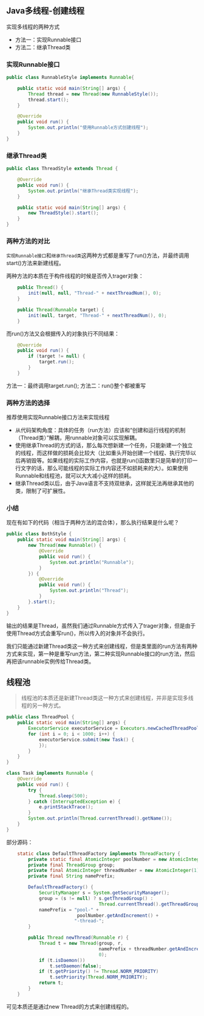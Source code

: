 ## Java多线程-创建线程

实现多线程的两种方式

- 方法一：实现Runnable接口
- 方法二：继承Thread类

### 实现Runnable接口

```java
public class RunnableStyle implements Runnable{

    public static void main(String[] args) {
        Thread thread = new Thread(new RunnableStyle());
        thread.start();
    }

    @Override
    public void run() {
        System.out.println("使用Runnable方式创建线程");
    }
}
```

### 继承Thread类

```java
public class ThreadStyle extends Thread {

    @Override
    public void run() {
        System.out.println("继承Thread类实现线程");
    }

    public static void main(String[] args) {
        new ThreadStyle().start();
    }
}
```

### 两种方法的对比

`实现Runnable接口`和`继承Thread类`这两种方式都是重写了run()方法，并最终调用start()方法来新建线程。

两种方法的本质在于构件线程的时候是否传入trager对象：

```java
    public Thread() {
        init(null, null, "Thread-" + nextThreadNum(), 0);
    }

    public Thread(Runnable target) {
        init(null, target, "Thread-" + nextThreadNum(), 0);
    }
```

而run()方法又会根据传入的对象执行不同结果：

```java
    @Override
    public void run() {
        if (target != null) {
            target.run();
        }
    }
```

方法一：最终调用target.run();
方法二：run()整个都被重写

### 两种方法的选择

推荐使用实现Runnable接口方法来实现线程

- 从代码架构角度：具体的任务（run方法）应该和“创建和运行线程的机制（Thread类）”解耦，用runnable对象可以实现解耦。
- 使用继承Thread的方式的话，那么每次想新建一个任务，只能新建一个独立的线程，而这样做的损耗会比较大（比如重头开始创建一个线程、执行完毕以后再销毁等。如果线程的实际工作内容，也就是run()函数里只是简单的打印一行文字的话，那么可能线程的实际工作内容还不如损耗来的大）。如果使用Runnable和线程池，就可以大大减小这样的损耗。
- 继承Thread类以后，由于Java语言不支持双继承，这样就无法再继承其他的类，限制了可扩展性。

### 小结

现在有如下的代码（相当于两种方法的混合体），那么执行结果是什么呢？

```java
public class BothStyle {
    public static void main(String[] args) {
        new Thread(new Runnable() {
            @Override
            public void run() {
                System.out.println("Runnable");
            }
        }) {
            @Override
            public void run() {
                System.out.println("Thread");
            }
        }.start();
    }
}
```

输出的结果是Thread，虽然我们通过Runnable方式传入了trager对象，但是由于使用Thread方式会重写run()，所以传入的对象并不会执行。

我们只能通过新建Thread类这一种方式来创建线程，但是类里面的run方法有两种方式来实现，第一种是重写run方法，第二种实现Runnable接口的run方法，然后再把该runnable实例传给Thread类。

## 线程池

> 线程池的本质还是新建Thread类这一种方式来创建线程，并非是实现多线程的另一种方式。

```java
public class ThreadPool {
    public static void main(String[] args) {
        ExecutorService executorService = Executors.newCachedThreadPool();
        for (int i = 0; i < 1000; i++) {
            executorService.submit(new Task() {
            });
        }
    }
}

class Task implements Runnable {
    @Override
    public void run() {
        try {
            Thread.sleep(500);
        } catch (InterruptedException e) {
            e.printStackTrace();
        }
        System.out.println(Thread.currentThread().getName());
    }
}
```

部分源码：

```java
    static class DefaultThreadFactory implements ThreadFactory {
        private static final AtomicInteger poolNumber = new AtomicInteger(1);
        private final ThreadGroup group;
        private final AtomicInteger threadNumber = new AtomicInteger(1);
        private final String namePrefix;

        DefaultThreadFactory() {
            SecurityManager s = System.getSecurityManager();
            group = (s != null) ? s.getThreadGroup() :
                                  Thread.currentThread().getThreadGroup();
            namePrefix = "pool-" +
                          poolNumber.getAndIncrement() +
                         "-thread-";
        }

        public Thread newThread(Runnable r) {
            Thread t = new Thread(group, r,
                                  namePrefix + threadNumber.getAndIncrement(),
                                  0);
            if (t.isDaemon())
                t.setDaemon(false);
            if (t.getPriority() != Thread.NORM_PRIORITY)
                t.setPriority(Thread.NORM_PRIORITY);
            return t;
        }
    }
```

可见本质还是通过new Thread的方式来创建线程的。